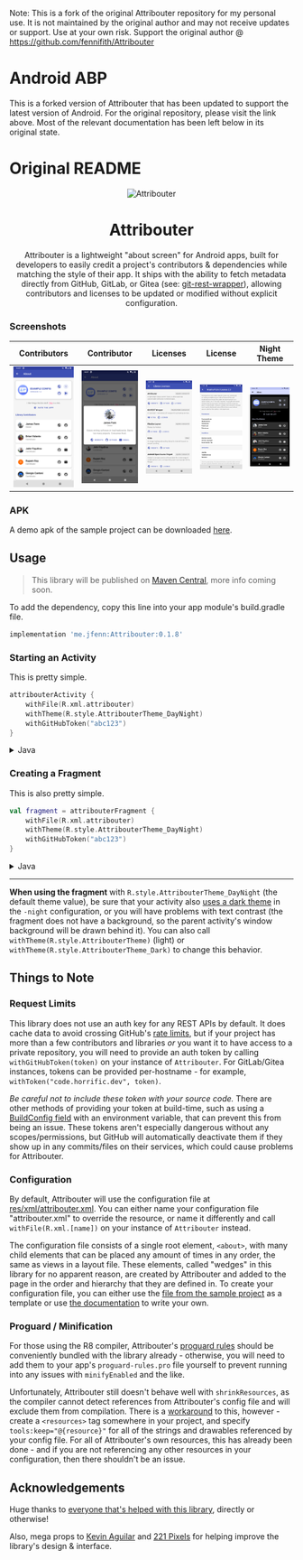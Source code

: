Note: This is a fork of the original Attribouter repository for my personal use. It is not maintained by the original author and may not receive updates or support. Use at your own risk.
Support the original author @ https://github.com/fennifith/Attribouter

Android ABP
===

This is a forked version of Attribouter that has been updated to support the latest version of Android. For the original repository, please visit the link above. Most of the relevant documentation has been left below in its original state.

Original README
===

<p align="center"><img alt="Attribouter" width="128px" style="width: 128px;" src="https://raw.githubusercontent.com/fennifith/Attribouter/main/.github/images/icon.png" /></p>
<h1 align="center">Attribouter</h1>
<p align="center">
    Attribouter is a lightweight "about screen" for Android apps, built for developers to easily credit a project's contributors & dependencies while matching the style of their app. It ships with the ability to fetch metadata directly from GitHub, GitLab, or Gitea (see: <a href="https://code.horrific.dev/james/git-rest-wrapper">git-rest-wrapper</a>), allowing contributors and licenses to be updated or modified without explicit configuration.
</p>

### Screenshots

| Contributors | Contributor | Licenses | License | Night Theme |
|--------------|-------------|----------|---------|-------------|
| ![img](./.github/images/attribouter-contributors.png?raw=true) | ![img](./.github/images/attribouter-contributor.png?raw=true) | ![img](./.github/images/attribouter-licenses.png?raw=true) | ![img](./.github/images/attribouter-license.png?raw=true) | ![img](./.github/images/attribouter-night.png?raw=true) |

### APK

A demo apk of the sample project can be downloaded [here](../../releases/).

## Usage

> This library will be published on [Maven Central](https://central.sonatype.com/), more info coming soon. 

To add the dependency, copy this line into your app module's build.gradle file.

```gradle
implementation 'me.jfenn:Attribouter:0.1.8'
```

### Starting an Activity
This is pretty simple.

``` kotlin
attribouterActivity {
    withFile(R.xml.attribouter)
    withTheme(R.style.AttribouterTheme_DayNight)
    withGitHubToken("abc123")
}
```

<details>
<summary>Java</summary>
<div class="language-java highlighter-rouge">
<pre><code>
Attribouter.from(context)
    .withFile(R.xml.attribouter)
    .withTheme(R.style.AttribouterTheme_DayNight)
    .withGitHubToken("abc123")
    .show();
</code></pre>
</div>
</details>

### Creating a Fragment
This is also pretty simple.

``` kotlin
val fragment = attribouterFragment {
    withFile(R.xml.attribouter)
    withTheme(R.style.AttribouterTheme_DayNight)
    withGitHubToken("abc123")
}
```

<details>
<summary>Java</summary>
<div class="language-java highlighter-rouge">
<pre><code>
Attribouter.from(context)
    .withFile(R.xml.attribouter)
    .withTheme(R.style.AttribouterTheme_DayNight)
    .withGitHubToken("abc123")
    .show();
</code></pre>
</div>
</details>

---

**When using the fragment** with `R.style.AttribouterTheme_DayNight` (the default theme value), be sure that your activity also [uses a dark theme](https://developer.android.com/guide/topics/ui/look-and-feel/darktheme) in the `-night` configuration, or you will have problems with text contrast (the fragment does not have a background, so the parent activity's window background will be drawn behind it). You can also call `withTheme(R.style.AttribouterTheme)` (light) or `withTheme(R.style.AttribouterTheme_Dark)` to change this behavior.

## Things to Note

### Request Limits

This library does not use an auth key for any REST APIs by default. It does cache data to avoid crossing GitHub's [rate limits](https://developer.github.com/v3/rate_limit/), but if your project has more than a few contributors and libraries *or* you want it to have access to a private repository, you will need to provide an auth token by calling `withGitHubToken(token)` on your instance of `Attribouter`. For GitLab/Gitea instances, tokens can be provided per-hostname - for example, `withToken("code.horrific.dev", token)`.

_Be careful not to include these token with your source code._ There are other methods of providing your token at build-time, such as using a [BuildConfig field](https://developer.android.com/studio/build/gradle-tips#share-custom-fields-and-resource-values-with-your-app-code) with an environment variable, that can prevent this from being an issue. These tokens aren't especially dangerous without any scopes/permissions, but GitHub will automatically deactivate them if they show up in any commits/files on their services, which could cause problems for Attribouter.

### Configuration

By default, Attribouter will use the configuration file at [res/xml/attribouter.xml](./attribouter/src/main/res/xml/attribouter.xml). You can either name your configuration file "attribouter.xml" to override the resource, or name it differently and call `withFile(R.xml.[name])` on your instance of `Attribouter` instead.

The configuration file consists of a single root element, `<about>`, with many child elements that can be placed any amount of times in any order, the same as views in a layout file. These elements, called "wedges" in this library for no apparent reason, are created by Attribouter and added to the page in the order and hierarchy that they are defined in. To create your configuration file, you can either use the [file from the sample project](./app/src/main/res/xml/about.xml) as a template or use [the documentation](https://jfenn.me/projects/attribouter/wiki) to write your own.

### Proguard / Minification

For those using the R8 compiler, Attribouter's [proguard rules](./attribouter/consumer-rules.pro) should be conveniently bundled with the library already - otherwise, you will need to add them to your app's `proguard-rules.pro` file yourself to prevent running into any issues with `minifyEnabled` and the like.

Unfortunately, Attribouter still doesn't behave well with `shrinkResources`, as the compiler cannot detect references from Attribouter's config file and will exclude them from compilation. There is a [workaround](https://developer.android.com/studio/build/shrink-code#shrink-resources) to this, however - create a `<resources>` tag somewhere in your project, and specify `tools:keep="@{resource}"` for all of the strings and drawables referenced by your config file. For all of Attribouter's own resources, this has already been done - and if you are not referencing any other resources in your configuration, then there shouldn't be an issue.

## Acknowledgements

Huge thanks to [everyone that's helped with this library](https://github.com/fennifith/Attribouter/graphs/contributors), directly or otherwise!

Also, mega props to [Kevin Aguilar](https://twitter.com/kevttob) and [221 Pixels](https://221pxls.com/) for helping improve the library's design & interface.
